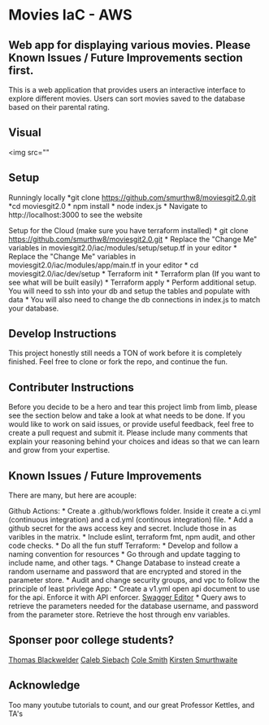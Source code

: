 # Movies IaC - AWS
## Web app for displaying various movies. Please Known Issues / Future Improvements section first. 
This is a web application that provides users an interactive interface to explore different movies. Users can sort movies saved to the database based on their parental rating. 

## Visual
<img src=""

## Setup
Runningly locally
     *git clone https://github.com/smurthw8/moviesgit2.0.git
     *cd moviesgit2.0
     * npm install
     * node index.js
     * Navigate to http://localhost:3000 to see the website

Setup for the Cloud (make sure you have terraform installed)
     * git clone https://github.com/smurthw8/moviesgit2.0.git
     * Replace the "Change Me" variables in moviesgit2.0/iac/modules/setup/setup.tf in your editor
     * Replace the "Change Me" variables in moviesgit2.0/iac/modules/app/main.tf in your editor
     * cd moviesgit2.0/iac/dev/setup
     * Terraform init
     * Terraform plan (If you want to see what will be built easily)
     * Terraform apply 
     * Perform additional setup. You will need to ssh into your db and setup the tables and populate with data
     * You will also need to change the db connections in index.js to match your database.

## Develop Instructions
This project honestly still needs a TON of work before it is completely finished. Feel free to clone or fork the repo, and continue the fun. 

## Contributer Instructions
Before you decide to be a hero and tear this project limb from limb, please see the section below and take a look at what needs to be done. If you would like to work on said issues, or provide useful feedback, feel free to create a pull request and submit it. Please include many comments that explain your reasoning behind your choices and ideas so that we can learn and grow from your expertise. 

## Known Issues / Future Improvements
There are many, but here are acouple:
     
Github Actions:
     * Create a .github/workflows folder. Inside it create a ci.yml (continuous integration) and a cd.yml (continous integration) file. 
     * Add a github secret for the aws access key and secret. Include those in as varibles in the matrix. 
     * Include eslint, terraform fmt, npm audit, and other code checks. 
     * Do all the fun stuff
Terraform: 
     * Develop and follow a naming convention for resources
     * Go through and update tagging to include name, and other tags. 
     * Change Database to instead create a random username and password that are encrypted and stored in the parameter store.
     * Audit and change security groups, and vpc to follow the principle of least privlege
 App:
     * Create a v1.yml open api document to use for the api. Enforce it with API enforcer. [Swagger Editor](https://editor.swagger.io/)
     * Query aws to retrieve the parameters needed for the database username, and password from the parameter store. Retrieve the host through env variables. 
     
## Sponser poor college students?
[Thomas Blackwelder]()
[Caleb Siebach](https://venmo.com/code?user_id=2946059366039552553&created=1665890984)
[Cole Smith]()
[Kirsten Smurthwaite]()

## Acknowledge 
Too many youtube tutorials to count, and our great Professor Kettles, and TA's
